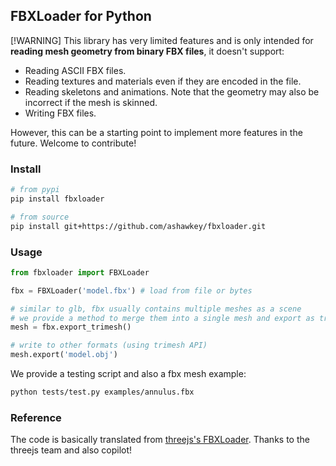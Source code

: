 ## FBXLoader for Python

[!WARNING]
This library has very limited features and is only intended for **reading mesh geometry from binary FBX files**, it doesn't support:
* Reading ASCII FBX files.
* Reading textures and materials even if they are encoded in the file.
* Reading skeletons and animations. Note that the geometry may also be incorrect if the mesh is skinned.
* Writing FBX files.

However, this can be a starting point to implement more features in the future. Welcome to contribute!


### Install

```bash
# from pypi
pip install fbxloader

# from source
pip install git+https://github.com/ashawkey/fbxloader.git
```

### Usage

```python
from fbxloader import FBXLoader

fbx = FBXLoader('model.fbx') # load from file or bytes

# similar to glb, fbx usually contains multiple meshes as a scene
# we provide a method to merge them into a single mesh and export as trimesh.Trimesh
mesh = fbx.export_trimesh()

# write to other formats (using trimesh API)
mesh.export('model.obj')
```

We provide a testing script and also a fbx mesh example:
```bash
python tests/test.py examples/annulus.fbx
```

### Reference
The code is basically translated from [threejs's FBXLoader](https://github.com/mrdoob/three.js/blob/b1046960d9adb597ba0ead7ff4a31f16d0a49a79/examples/jsm/loaders/FBXLoader.js). 
Thanks to the threejs team and also copilot!